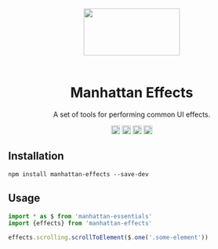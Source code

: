 <div align="center">
    <img width="196" height="96" vspace="20" src="http://assets.getme.co.uk/manhattan-logo--variation-b.svg">
    <h1>Manhattan Effects</h1>
    <p>A set of tools for performing common UI effects.</p>
    <a href="https://badge.fury.io/js/manhattan-effects"><img src="https://badge.fury.io/js/manhattan-effects.svg" alt="npm version" height="18"></a>
    <a href="https://travis-ci.org/GetmeUK/manhattan-js-effects"><img src="https://travis-ci.org/GetmeUK/manhattan-js-effects.svg?branch=master" alt="Build Status" height="18"></a>
    <a href='https://coveralls.io/github/GetmeUK/manhattan-js-effects?branch=master'><img src='https://coveralls.io/repos/github/GetmeUK/manhattan-js-effects/badge.svg?branch=master' alt='Coverage Status' height="18"/></a>
    <a href="https://david-dm.org/GetmeUK/manhattan-js-effects/"><img src='https://david-dm.org/GetmeUK/manhattan-js-effects/status.svg' alt='dependencies status' height="18"/></a>
</div>

## Installation

`npm install manhattan-effects --save-dev`


## Usage

```JavaScript
import * as $ from 'manhattan-essentials'
import {effects} from 'manhattan-effects' 

effects.scrolling.scrollToElement($.one('.some-element'))
```
